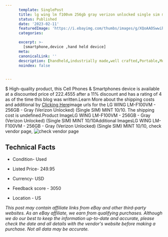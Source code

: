 ```yaml
---
      template: SinglePost
      title: lg wing lm f100vm 256gb gray verizon unlocked single sim mint 10 10
      status: Published
      date: '2023-02-11'
      featuredImage: 'https://i.ebayimg.com/thumbs/images/g/XQoAAOSwwihi9TjQ/s-l225.jpg'
      categories: 

      excerpt: >-
        [smartphone,device ,hand held device]
      meta:
      canonicalLink: ''
      description: [handheld,industrially made,well crafted,Portable,Mobile,Compact,Convenient,Lightweight,Maneuverable,Man-portable,Miniature,Carriable,Hand-held,Light,Holdable,Transportable,Mobile device,Pocket-sized,On-the-go,Wireless,Cordless,Compact size,Convenient size, smartphone,device ,hand held device]
      noindex: false

        
---
```

$
    High-quality product, this Cell Phones & Smartphones device is available at a discounted price of 222.4555 after a 11% discount and has a rating of 4 as of the time this blog was written.Learn More about the shipping costs and additional by [Clicking Here](https://www.ebay.com/itm/304789525093?hash=item46f6df1265%3Ag%3AXQoAAOSwwihi9TjQ&amdata=enc%3AAQAHAAAA4Ju6WCEoJOQK8DqfjmCdmn76WEsSz6GUDbCCJvB04AldaCKsbE%2FGXCNv25tCzoMalbOzVq4RaxAqyNxmDpsgBaBXVhm6YxeKbI%2FZJlSOFfMaiCg8yVpLAQPYV8h6tXblChOxnFb1088CZyVVaAqiyAkEa2NlAc8SQMDiNR4p%2B0OL2FVLSDxxp8DXYAWa%2BvZMtRL%2BnmmEIr3GrzDilt8H8oVJ4PSreHD0aDNwgeyv5D4zIgpHtkAMkGAckgG4V5XduZdEgeg16BExhbsGO0T79QPjUuNQyD6m6XKJTsyUCn6L&mkevt=1&mkcid=1&mkrid=711-53200-19255-0&campid=%253CePNCampaignId%253E&customid=%253CreferenceId%253E&toolid=10049)image urls for the LG WING LM-F100VM - 256GB - Gray (Verizon Unlocked) (Single SIM) MINT 10/10. The shipping cost is undefined.Product ImageLG WING LM-F100VM - 256GB - Gray (Verizon Unlocked) (Single SIM) MINT 10/10Additional ImagesLG WING LM-F100VM - 256GB - Gray (Verizon Unlocked) (Single SIM) MINT 10/10, check vendor page, ![check vendor page](https://origin-galleryplus.ebayimg.com/ws/web/304789525093_2_0_1/225x225.jpg,https://origin-galleryplus.ebayimg.com/ws/web/304789525093_3_0_1/225x225.jpg,https://origin-galleryplus.ebayimg.com/ws/web/304789525093_4_0_1/225x225.jpg,https://origin-galleryplus.ebayimg.com/ws/web/304789525093_5_0_1/225x225.jpg,https://origin-galleryplus.ebayimg.com/ws/web/304789525093_6_0_1/225x225.jpg,https://origin-galleryplus.ebayimg.com/ws/web/304789525093_7_0_1/225x225.jpg,https://origin-galleryplus.ebayimg.com/ws/web/304789525093_8_0_1/225x225.jpg,https://origin-galleryplus.ebayimg.com/ws/web/304789525093_9_0_1/225x225.jpg)
    
    

 ## Technical Facts 



     
      

 - Condition- Used 


      

 - Listed Price- 249.95 


      

 - Currency- USD 


      

 - Feedback score - 3050 


      

 - Location - US 


      
      

 *_This post may contain affiliate links from eBay and other third-party websites. As an eBay affiliate, we earn from qualifying purchases. Although we do our best to keep the information up-to-date and accurate, please check the date and all details with the vendor's website before making a purchase. Not all data may be accurate._*



    
    
    
    
    